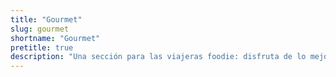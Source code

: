 ```yaml
---
title: "Gourmet"
slug: gourmet
shortname: "Gourmet"
pretitle: true
description: "Una sección para las viajeras foodie: disfruta de lo mejor de la gastronomía en cada rincón del mundo."
---
```



